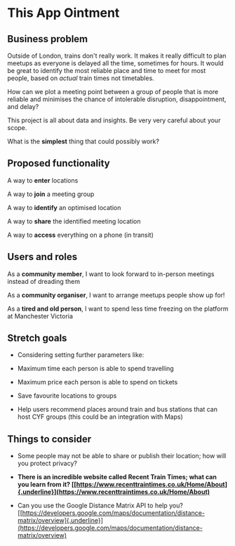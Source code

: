 # This App Ointment

## Business problem

Outside of London, trains don\'t really work. It makes it really
difficult to plan meetups as everyone is delayed all the time, sometimes
for hours. It would be great to identify the most reliable place and
time to meet for most people, based on _actual_ train times not
timetables.

How can we plot a meeting point between a group of people that is more
reliable and minimises the chance of intolerable disruption,
disappointment, and delay?

This project is all about data and insights. Be very very careful about
your scope.

What is the **simplest** thing that could possibly work?

## Proposed functionality

A way to **enter** locations

A way to **join** a meeting group

A way to **identify** an optimised location

A way to **share** the identified meeting location

A way to **access** everything on a phone (in transit)

## Users and roles

As a **community member**, I want to look forward to in-person meetings
instead of dreading them

As a **community organiser**, I want to arrange meetups people show up
for!

As a **tired and old person**, I want to spend less time freezing on the
platform at Manchester Victoria

## Stretch goals

- Considering setting further parameters like:

- Maximum time each person is able to spend travelling

- Maximum price each person is able to spend on tickets

- Save favourite locations to groups

- Help users recommend places around train and bus stations that can
  host CYF groups (this could be an integration with Maps)

## Things to consider

- Some people may not be able to share or publish their location; how
  will you protect privacy?

- **There is an incredible website called Recent Train Times; what can
  you learn from it?
  [[https://www.recenttraintimes.co.uk/Home/About]{.underline}](https://www.recenttraintimes.co.uk/Home/About)**

- Can you use the Google Distance Matrix API to help you?
  [[https://developers.google.com/maps/documentation/distance-matrix/overview]{.underline}](https://developers.google.com/maps/documentation/distance-matrix/overview)
